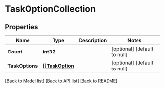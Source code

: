 # TaskOptionCollection

## Properties
Name | Type | Description | Notes
------------ | ------------- | ------------- | -------------
**Count** | **int32** |  | [optional] [default to null]
**TaskOptions** | [**[]TaskOption**](task_option.md) |  | [optional] [default to null]

[[Back to Model list]](../README.md#documentation-for-models) [[Back to API list]](../README.md#documentation-for-api-endpoints) [[Back to README]](../README.md)


